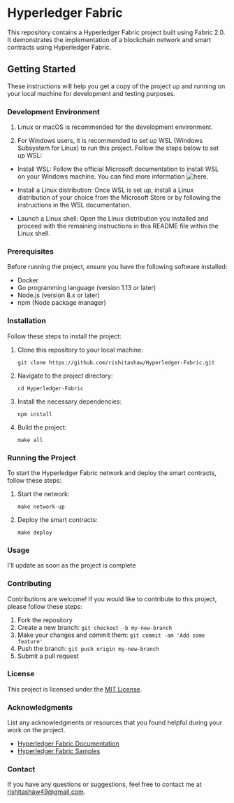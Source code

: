 ﻿# Hyperledger Fabric

This repository contains a Hyperledger Fabric project built using Fabric 2.0. It demonstrates the implementation of a blockchain network and smart contracts using Hyperledger Fabric.

## Getting Started

These instructions will help you get a copy of the project up and running on your local machine for development and testing purposes.

### Development Environment

1. Linux or macOS is recommended for the development environment.

2. For Windows users, it is recommended to set up WSL (Windows Subsystem for Linux) to run this project. Follow the steps below to set up WSL:

- Install WSL: Follow the official Microsoft documentation to install WSL on your Windows machine. You can find more information ![here](https://docs.microsoft.com/en-us/windows/wsl/).

- Install a Linux distribution: Once WSL is set up, install a Linux distribution of your choice from the Microsoft Store or by following the instructions in the WSL documentation.

- Launch a Linux shell: Open the Linux distribution you installed and proceed with the remaining instructions in this README file within the Linux shell.

### Prerequisites

Before running the project, ensure you have the following software installed:

- Docker
- Go programming language (version 1.13 or later)
- Node.js (version 8.x or later)
- npm (Node package manager)

### Installation

Follow these steps to install the project:

1. Clone this repository to your local machine:

   ```
   git clone https://github.com/rishitashaw/Hyperledger-Fabric.git
   ```

2. Navigate to the project directory:

   ```
   cd Hyperledger-Fabric
   ```

3. Install the necessary dependencies:

   ```
   npm install
   ```

4. Build the project:

   ```
   make all
   ```

### Running the Project

To start the Hyperledger Fabric network and deploy the smart contracts, follow these steps:

1. Start the network:

   ```
   make network-up
   ```

2. Deploy the smart contracts:

   ```
   make deploy
   ```

### Usage

I'll update as soon as the project is complete

### Contributing

Contributions are welcome! If you would like to contribute to this project, please follow these steps:

1. Fork the repository
2. Create a new branch: `git checkout -b my-new-branch`
3. Make your changes and commit them: `git commit -am 'Add some feature'`
4. Push the branch: `git push origin my-new-branch`
5. Submit a pull request

### License

This project is licensed under the [MIT License](LICENSE.md).

### Acknowledgments

List any acknowledgments or resources that you found helpful during your work on the project.

- [Hyperledger Fabric Documentation](https://hyperledger-fabric.readthedocs.io/)
- [Hyperledger Fabric Samples](https://github.com/hyperledger/fabric-samples)

### Contact

If you have any questions or suggestions, feel free to contact me at [rishitashaw49@gmail.com](mailto:rishitashaw49@gmail.com).

